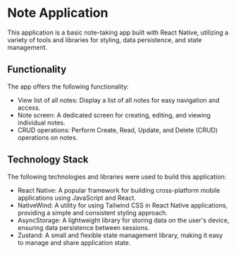 # Note Application

This application is a basic note-taking app built with React Native, utilizing a variety of tools and libraries for styling, data persistence, and state management.

## Functionality

The app offers the following functionality:

- View list of all notes: Display a list of all notes for easy navigation and access.
- Note screen: A dedicated screen for creating, editing, and viewing individual notes.
- CRUD operations: Perform Create, Read, Update, and Delete (CRUD) operations on notes.

## Technology Stack

The following technologies and libraries were used to build this application:

- React Native: A popular framework for building cross-platform mobile applications using JavaScript and React.
- NativeWind: A utility for using Tailwind CSS in React Native applications, providing a simple and consistent styling approach.
- AsyncStorage: A lightweight library for storing data on the user's device, ensuring data persistence between sessions.
- Zustand: A small and flexible state management library, making it easy to manage and share application state.
